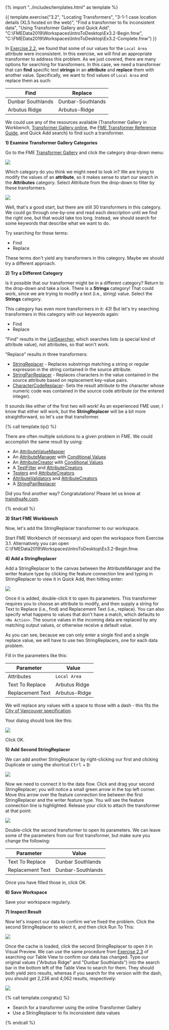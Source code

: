 {% import "../includes/templates.html" as template %}

{{ template.exercise("3.2",
               "Locating Transformers",
               "3-1-1 case location details (XLS hosted on the web)",
               "Find a transformer to fix inconsistent data",
               "Using Transformer Gallery and Quick Add",
               "C:\\FMEData2019\\Workspaces\\IntroToDesktop\\Ex3.2-Begin.fmw",
               "C:\\FMEData2019\\Workspaces\\IntroToDesktop\\Ex3.2-Complete.fmw")
}}

In <a href="../2.translations/2.05.ex2.2.md" target="_blank">Exercise 2.2</a>, we found that some of our values for the `Local Area` attribute were inconsistent. In this exercise, we will find an appropriate transformer to address this problem. As we just covered, there are many options for searching for transformers. In this case, we need a transformer that can **find** specific text **strings** in an **attribute** and **replace** them with another value. Specifically, we want to find values of `Local Area` and replace them as such:

|Find|Replace|
|-|-|
|Dunbar Southlands|Dunbar-Southlands|
|Arbutus Ridge|Arbutus-Ridge|

We could use any of the resources available (Transformer Gallery in Workbench, [Transformer Gallery online](https://www.safe.com/transformers/), the [FME Transformer Reference Guide](http://cdn.safe.com/resources/fme/FME-Transformer-Reference-Guide.pdf), and Quick Add search) to find such a transformer.

**1) Examine Transformer Gallery Categories**

Go to the FME [Transformer Gallery](https://www.safe.com/transformers/#/) and click the category drop-down menu:

![](.\Images\transformer-gallery-categories.png)

Which category do you think we might need to look in? We are trying to modify the values of an **attribute**, so it makes sense to start our search in the **Attributes** category. Select Attribute from the drop-down to filter by these transformers.

![](.\Images\transformer-gallery-attributes.png)

Well, that's a good start, but there are still 30 transformers in this category. We could go through one-by-one and read each description until we find the right one, but that would take too long. Instead, we should search for some keywords that describe what we want to do.

Try searching for these terms:

- Find
- Replace

These terms don't yield any transformers in this category. Maybe we should try a different approach.

**2) Try a Different Category**

Is it possible that our transformer might be in a different category? Return to the drop-down and take a look. There is a **Strings** category! That could work, since we are trying to modify a text (i.e., string) value. Select the **Strings** category.

This category has even more transformers in it: 43! But let's try searching transformers in this category with our keywords again:

- Find
- Replace

"Find" results in the [ListSearcher](http://docs.safe.com/fme/2019.0/html/FME_Desktop_Documentation/FME_Transformers/Transformers/listsearcher.htm), which searches lists (a special kind of attribute value), not attributes, so that won't work.

"Replace" results in three transformers:

- [StringReplacer](http://docs.safe.com/fme/2019.0/html/FME_Desktop_Documentation/FME_Transformers/Transformers/stringreplacer.htm) - Replaces substrings matching a string or regular expression in the string contained in the source attribute.
- [StringPairReplacer](http://docs.safe.com/fme/2019.0/html/FME_Desktop_Documentation/FME_Transformers/Transformers/stringpairreplacer.htm) - Replaces characters in the value contained in the source attribute based on replacement key-value pairs.
- [CharacterCodeReplacer](https://www.safe.com/transformers/character-code-replacer/)- Sets the result attribute to the character whose numeric code was contained in the source code attribute (or the entered integer).

It sounds like either of the first two will work! As an experienced FME user, I know that either will work, but the **StringReplacer** will be a bit more straightforward, so let's use that transformer.

{% call template.tip() %}

<p>There are often multiple solutions to a given problem in FME. We could accomplish the same result by using:</p>
<ul>
  <li>An <a href="https://docs.safe.com/fme/html/FME_Desktop_Documentation/FME_Transformers/Transformers/attributevaluemapper.htm" target="_blank">AttributeValueMapper</a></li>
  <li>An <a href="https://docs.safe.com/fme/html/FME_Desktop_Documentation/FME_Transformers/Transformers/attributemanager.htm" target="_blank">AttributeManager</a> with <a href="https://docs.safe.com/fme/html/FME_Desktop_Documentation/FME_Workbench/!Transformer_Parameters/Parameter_Condition_Definition_Dialog.htm" target="_blank">Conditional Values</a></li>
  <li>An <a href="https://docs.safe.com/fme/html/FME_Desktop_Documentation/FME_Transformers/Transformers/attributecreator.htm" target="_blank">AttributeCreator</a> with <a href="https://docs.safe.com/fme/html/FME_Desktop_Documentation/FME_Workbench/!Transformer_Parameters/Parameter_Condition_Definition_Dialog.htm" target="_blank">Conditional Values</a></li>
  <li>A <a href="https://docs.safe.com/fme/html/FME_Desktop_Documentation/FME_Transformers/Transformers/testfilter.htm" target="_blank">TestFilter</a> and <a href="https://docs.safe.com/fme/html/FME_Desktop_Documentation/FME_Transformers/Transformers/attributecreator.htm" target="_blank">AttributeCreators</a></li>
  <li><a href="https://docs.safe.com/fme/html/FME_Desktop_Documentation/FME_Transformers/Transformers/tester.htm" target="_blank">Testers</a> and <a href="https://docs.safe.com/fme/html/FME_Desktop_Documentation/FME_Transformers/Transformers/attributecreator.htm" target="_blank">AttributeCreators</a></li>
  <li><a href="http://docs.safe.com/fme/html/FME_Desktop_Documentation/FME_Transformers/Transformers/attributevalidator.htm" target="_blank">AttributeValidators</a> and <a href="https://docs.safe.com/fme/html/FME_Desktop_Documentation/FME_Transformers/Transformers/attributecreator.htm" target="_blank">AttributeCreators</a></li>
  <li>A <a href="https://docs.safe.com/fme/html/FME_Desktop_Documentation/FME_Transformers/Transformers/stringpairreplacer.htm" target="_blank">StringPairReplacer</a></li>
</ul>
<p>Did you find another way? Congratulations! Please let us know at <a href="mailto:train@safe.com" target="_blank">train@safe.com</a>.</p>

{% endcall %}

**3) Start FME Workbench**

Now, let's add the StringReplacer transformer to our workspace.

Start FME Workbench (if necessary) and open the workspace from Exercise 3.1. Alternatively you can open C:\\FMEData2019\\Workspaces\\IntroToDesktop\\Ex3.2-Begin.fmw.

**4) Add a StringReplacer**

Add a StringReplacer to the canvas between the AttributeManager and the writer feature type by clicking the feature connection line and typing in StringReplacer to view it in Quick Add, then hitting enter:

![](.\Images\string-replacer.png)

Once it is added, double-click it to open its parameters. This transformer requires you to choose an attribute to modify, and then supply a string for Text to Replace (i.e., find) and Replacement Text (i.e., replace). You can also specify what happens to values that don't have a match, which defaults to `<No Action>`. The source values in the incoming data are replaced by any matching output values, or otherwise receive a default value.

As you can see, because we can only enter a single find and a single replace value, we will have to use two StringReplacers, one for each data problem.

Fill in the parameters like this:

|Parameter|Value|
|-|-|
|Attributes|`Local Area`|
|Text To Replace|Arbutus Ridge|
|Replacement Text|Arbutus-Ridge|

We will replace any values with a space to those with a dash - this fits the [City of Vancouver specification](https://opendata.vancouver.ca/explore/dataset/local-area-boundary/information/).

Your dialog should look like this:

![](.\Images\string-replacer-parameters.png)

Click OK.

**5) Add Second StringReplacer**

We can add another StringReplacer by right-clicking our first and clicking Duplicate or using the shortcut <kbd>Ctrl</kbd> + <kbd>D</kbd>:

![](.\Images\duplicate.png)

Now we need to connect it to the data flow. Click and drag your second StringReplacer; you will notice a small green arrow in the top left corner. Move this arrow over the feature connection line between the first StringReplacer and the writer feature type. You will see the feature connection line is highlighted. Release your click to attach the transformer at that point:

![](.\Images\click-and-drag.png)

Double-click the second transformer to open its parameters. We can leave some of the parameters from our first transformer, but make sure you change the following:

|Parameter|Value|
|-|-|
|Text To Replace|Dunbar Southlands|
|Replacement Text|Dunbar-Southlands|

Once you have filled those in, click OK.

**6) Save Workspace**

Save your workspace regularly.

**7) Inspect Result**

Now let's inspect our data to confirm we've fixed the problem. Click the second StringReplacer to select it, and then click Run To This:

![](.\Images\string-replacer-run-to-this.png)

Once the cache is loaded, click the second StringReplacer to open it in Visual Preview. We can use the same procedure from <a href="../2.translations/2.07.ex2.3.md" target="_blank">Exercise 2.3</a> of searching our Table View to confirm our data has changed. Type our original values ("Arbutus Ridge" and "Dunbar Southlands") into the search bar in the bottom left of the Table View to search for them. They should both yield zero results, whereas if you search for the version with the dash, you should get 2,236 and 4,062 results, respectively:

![](.\Images\search.png)

{% call template.congrats() %}

<ul>
  <li>Search for a transformer using the online Transformer Gallery</li>
  <li>Use a StringReplacer to fix inconsistent data values</li>
</ul>

{% endcall %}
